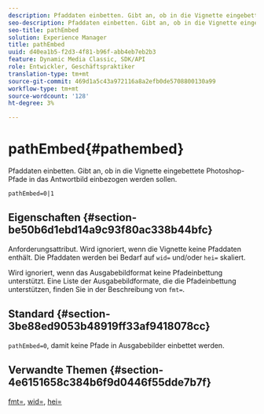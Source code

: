 ```yaml
---
description: Pfaddaten einbetten. Gibt an, ob in die Vignette eingebettete Photoshop-Pfade in das Antwortbild einbezogen werden sollen.
seo-description: Pfaddaten einbetten. Gibt an, ob in die Vignette eingebettete Photoshop-Pfade in das Antwortbild einbezogen werden sollen.
seo-title: pathEmbed
solution: Experience Manager
title: pathEmbed
uuid: d40ea1b5-f2d3-4f81-b96f-abb4eb7eb2b3
feature: Dynamic Media Classic, SDK/API
role: Entwickler, Geschäftspraktiker
translation-type: tm+mt
source-git-commit: 469d1a5c43a972116a8a2efb0de5708800130a99
workflow-type: tm+mt
source-wordcount: '128'
ht-degree: 3%

---
```



# pathEmbed{#pathembed}

Pfaddaten einbetten. Gibt an, ob in die Vignette eingebettete Photoshop-Pfade in das Antwortbild einbezogen werden sollen.

`pathEmbed=0|1`

## Eigenschaften {#section-be50b6d1ebd14a9c93f80ac338b44bfc}

Anforderungsattribut. Wird ignoriert, wenn die Vignette keine Pfaddaten enthält. Die Pfaddaten werden bei Bedarf auf `wid=` und/oder `hei=` skaliert.

Wird ignoriert, wenn das Ausgabebildformat keine Pfadeinbettung unterstützt. Eine Liste der Ausgabebildformate, die die Pfadeinbettung unterstützen, finden Sie in der Beschreibung von `fmt=`.

## Standard {#section-3be88ed9053b48919ff33af9418078cc}

`pathEmbed=0`, damit keine Pfade in Ausgabebilder einbettet werden.

## Verwandte Themen {#section-4e6151658c384b6f9d0446f55dde7b7f}

[fmt=](../../../../../ir-api/http-protocol/image-rendering-api-ref/c-ir-http-protocol-ref/c-ir-http-protocol-command-reference/r-ir-fmt.md#reference-4c743f67d56b47c5b774fcc900ff758c),  [wid=](../../../../../ir-api/http-protocol/image-rendering-api-ref/c-ir-http-protocol-ref/c-ir-http-protocol-command-reference/r-ir-wid.md#reference-b7e691b0624941168c94b2749ae233ec),  [hei=](../../../../../ir-api/http-protocol/image-rendering-api-ref/c-ir-http-protocol-ref/c-ir-http-protocol-command-reference/r-ir-hei.md#reference-1c08f60365a94417a39867c09cac5478)
